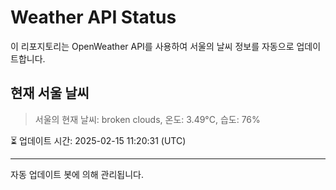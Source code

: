 
# Weather API Status

이 리포지토리는 OpenWeather API를 사용하여 서울의 날씨 정보를 자동으로 업데이트합니다.

## 현재 서울 날씨
> 서울의 현재 날씨: broken clouds, 온도: 3.49°C, 습도: 76%

⏳ 업데이트 시간: 2025-02-15 11:20:31 (UTC)

---
자동 업데이트 봇에 의해 관리됩니다.
